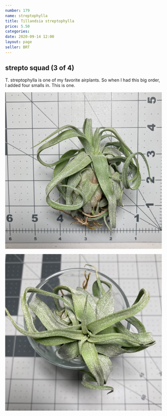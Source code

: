 ```yaml
---
number: 179
name: streptophylla
title: Tillandsia streptophylla
price: 5.50
categories: 
date: 2020-09-14 12:00
layout: page
seller: BRT
---
```

## strepto squad (3 of 4)

T. streptophylla is one of my favorite airplants. So when I had this big order, I added four smalls in. This is one.

!["Tillandsia streptophylla"](/i/IMG_0960.jpeg "Tillandsia streptophylla")

!["Tillandsia streptophylla"](/i/IMG_0961.jpeg "Tillandsia streptophylla")
